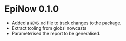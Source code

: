 # EpiNow 0.1.0

* Added a `NEWS.md` file to track changes to the package.
* Extract tooling from global nowcasts
* Parameterised the report to be generalised.
